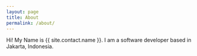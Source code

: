 ```yaml
---
layout: page
title: About
permalink: /about/
---
```


Hi! My Name is {{ site.contact.name }}. I am a software developer based in Jakarta, Indonesia.